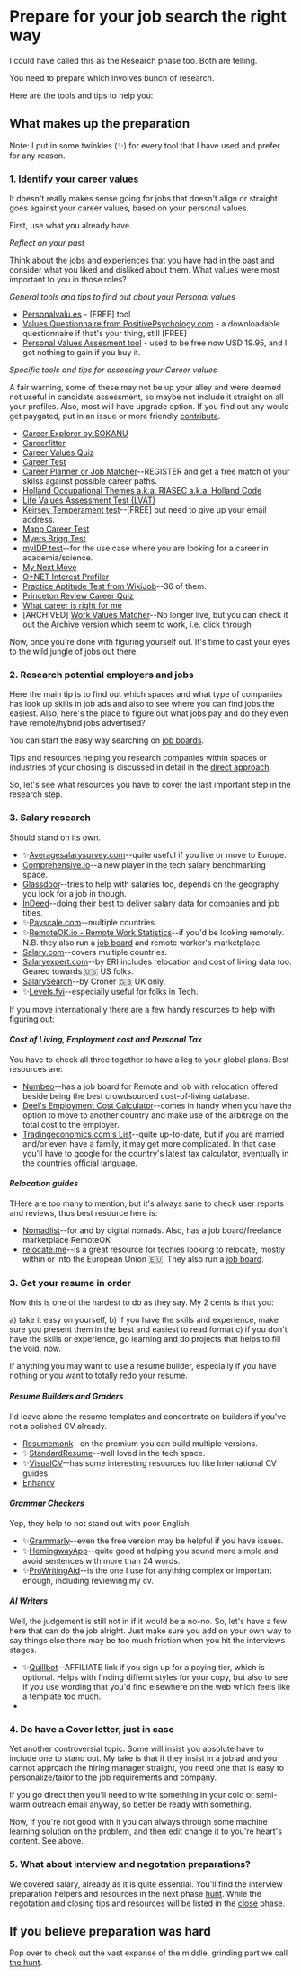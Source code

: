 # Prepare for your job search the right way

I could have called this as the Research phase too. Both are telling. 

You need to prepare which involves bunch of research. 

Here are the tools and tips to help you:

## What makes up the preparation

Note: I put in some twinkles (✨) for every tool that I have used and prefer for any reason.

### 1. Identify your career values

It doesn't really makes sense going for jobs that doesn't align or straight goes against your career values, based on your personal values. 
  
First, use what you already have. 

_Reflect on your past_

Think about the jobs and experiences that you have had in the past and consider what you liked and disliked about them. What values were most important to you in those roles?

_General tools and tips to find out about your Personal values_

* [Personalvalu.es](https://personalvalu.es/) - [FREE] tool
* [Values Questionnaire from PositivePsychology.com](https://positivepsychology.com/values-questionnaire/) - a downloadable questionnaire if that's your thing, still [FREE]
* [Personal Values Assesment tool](https://www.valuescentre.com/tools-assessments/pva/) - used to be free now USD 19.95, and I got nothing to gain if you buy it.

_Specific tools and tips for assessing your Career values_

A fair warning, some of these may not be up your alley and were deemed not useful in candidate assessment, so maybe not include it straight on all your profiles.
Also, most will have upgrade option. If you find out any would get paygated, put in an issue or more friendly [contribute](./).

* [Career Explorer by SOKANU](https://www.careerexplorer.com/career-test/)
* [Careerfitter](https://www.careerfitter.com/) 
* [Career Values Quiz](https://www.careerguidancecharts.com/career-values-quiz.html)
* [Career Test](https://www.123test.com/career-test/)
* [Career Planner or Job Matcher](https://www.prospects.ac.uk/planner)--REGISTER and get a free match of your skilss against possible career paths.
* [Holland Occupational Themes a.k.a. RIASEC a.k.a. Holland Code](https://www.truity.com/test/holland-code-career-test)
* [Life Values Assessment Test (LVAT)](https://www.whatsnext.com/life-values-self-assessment-test/)
* [Keirsey Temperament test](https://www.keirsey.com/sorter/register.aspx)--[FREE] but need to give up your email address.
* [Mapp Career Test](https://www.assessment.com/)
* [Myers Brigg Test](https://www.truity.com/test/type-finder-careers)
* [myIDP test](https://myidp.sciencecareers.org/?AspxAutoDetectCookieSupport=1)--for the use case where you are looking for a career in academia/science.
* [My Next Move](https://www.mynextmove.org/explore/ip)
* [O*NET Interest Profiler](https://www.mynextmove.org/explore/ip)
* [Practice Aptitude Test from WikiJob](https://www.wikijob.co.uk/aptitude-tests-home)--36 of them.
* [Princeton Review Career Quiz](https://www.princetonreview.com/quiz/career-quiz)
* [What career is right for me](https://www.whatcareerisrightforme.com/) 
* [ARCHIVED] [Work Values Matcher](https://web.archive.org/web/20210417015939/https://www.careeronestop.org/Toolkit/Careers/work-values-matcher.aspx)--No longer live, but you can check it out the Archive version which seem to work, i.e. click through

Now, once you're done with figuring yourself out.
It's time to cast your eyes to the wild jungle of jobs out there.

### 2. Research potential employers and jobs

Here the main tip is to find out which spaces and what type of companies has look up skills in job ads and also to see where you can find jobs the easiest. 
Also, here's the place to figure out what jobs pay and do they even have remote/hybrid jobs advertised?

You can start the easy way searching on [job boards](/channels/job-boards.md).

Tips and resources helping you research companies within spaces or industries of your chosing is discussed in detail in the [direct approach](/channels/direct-approach.md). 

So, let's see what resources you have to cover the last important step in the research step. 

### 3. Salary research

Should stand on its own.

* ✨[Averagesalarysurvey.com](https://www.averagesalarysurvey.com/)--quite useful if you live or move to Europe.
* [Comprehensive.io](https://www.comprehensive.io/)--a new player in the tech salary benchmarking space. 
* [Glassdoor](https://www.glassdoor.com)--tries to help with salaries too, depends on the geography you look for a job in though.
* [InDeed](https://www.indeed.com)--doing their best to deliver salary data for companies and job titles.
* ✨[Payscale.com](https://www.payscale.com/)--multiple countries.
* ✨[RemoteOK.io - Remote Work Statistics]([https://remoteok.com/remote-work-statistics)--if you'd be looking remotely. N.B. they also run a [job board](job-boards) and remote worker's marketplace.
* [Salary.com](https://www.salary.com/research)--covers multiple countries.
* [Salaryexpert.com](https://www.salaryexpert.com/)--by ERI includes relocation and cost of living data too. Geared towards 🇺🇸 US folks.
* [SalarySearch](https://www.salarysearch.co.uk/)--by Croner 🇬🇧 UK only.
* ✨[Levels.fyi](https://www.levels.fyi/)--especially useful for folks in Tech.

If you move internationally there are a few handy resources to help with figuring out:

#### _Cost of Living, Employment cost and Personal Tax_

You have to check all three together to have a leg to your global plans.
Best resources are:

* [Numbeo](https://www.numbeo.com)--has a job board for Remote and job with relocation offered beside being the best crowdsourced cost-of-living database.
* [Deel's Employment Cost Calculator](https://www.deel.com/employee-cost-calculator)--comes in handy when you have the option to move to another country and make use of the arbitrage on the total cost to the employer. 
* [Tradingeconomics.com's List](https://tradingeconomics.com/country-list/personal-income-tax-rate)--quite up-to-date, but if you are married and/or even have a family, it may get more complicated. In that case you'll have to google for the country's latest tax calculator, eventually in the countries official language. 

#### _Relocation guides_

THere are too many to mention, but it's always sane to check user reports and reviews, thus best resource here is:

* [Nomadlist](https://www.nomadlist.com)--for and by digital nomads. Also, has a job board/freelance marketplace RemoteOK
* [relocate.me](https://relocate.me)--is a great resource for techies looking to relocate, mostly within or into the European Union 🇪🇺. They also run a [job board](job-boards).  

### 3. Get your resume in order

Now this is one of the hardest to do as they say. 
My 2 cents is that you:

a) take it easy on yourself,
b) if you have the skills and experience, make sure you present them in the best and easiest to read format
c) if you don't have the skills or experience, go learning and do projects that helps to fill the void, now.

If anything you may want to use a resume builder, especially if you have nothing or you want to totally redo your resume.

#### _Resume Builders and Graders_

I'd leave alone the resume templates and concentrate on builders if you've not a polished CV already.

* [Resumemonk](https://www.resumonk.com/)--on the premium you can build multiple versions.
* ✨[StandardResume](https://standardresume.co/)--well loved in the tech space.
* ✨[VisualCV](https://www.visualcv.com/)--has some interesting resources too like International CV guides. 
* [Enhancv](https://enhancv.com/)

#### _Grammar Checkers_

Yep, they help to not stand out with poor English. 

* ✨[Grammarly](https://www.grammarly.com)--even the free version may be helpful if you have issues. 
* ✨[HemingwayApp](http://www.hemingwayapp.com/)--quite good at helping you sound more simple and avoid sentences with more than 24 words.
* ✨[ProWritingAid]()--is the one I use for anything complex or important enough, including reviewing my cv. 

#### _AI Writers_

Well, the judgement is still not in if it would be a no-no. So, let's have a few here that can do the job alright. Just make sure you add on your own way to say things else there may be too much friction when you hit the interviews stages.

* ✨[Quillbot](https://try.quillbot.com/p97a3jka1zab)--AFFILIATE link if you sign up for a paying tier, which is optional. Helps with finding differnt styles for your copy, but also to see if you use wording that you'd find elsewhere on the web which feels like a template too much. 
* 

### 4. Do have a Cover letter, just in case

Yet another controversial topic. 
Some will insist you absolute have to include one to stand out. 
My take is that if they insist in a job ad and you cannot approach the hiring manager straight, you need one that is easy to personalize/tailor to the job requirements and company. 

If you go direct then you'll need to write something in your cold or semi-warm outreach email anyway, so better be ready with something. 

Now, if you're not good with it you can always through some machine learning solution on the problem, and then edit change it to you're heart's content. See above. 

### 5. What about interview and negotation preparations?

We covered salary, already as it is quite essential. 
You'll find the interview preparation helpers and resources in the next phase [hunt](hunt).
While the negotation and closing tips and resources will be listed in the [close](close) phase.

## If you believe preparation was hard

Pop over to check out the vast expanse of the middle, grinding part we call [the hunt](hunt).
